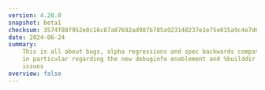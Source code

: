 ```yaml
---
version: 4.20.0
snapshot: beta1
checksum: 3574f88f952e0c16c87a87692ad987b785a923148237e1e75e015a9c4e7d694e
date: 2024-06-24
summary:
    This is all about bugs, alpha regressions and spec backwards compatibility,
    in particular regarding the new debuginfo enablement and %builddir related
    issues
overview: false
---
```

